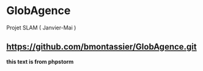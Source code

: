 # GlobAgence
Projet SLAM ( Janvier-Mai )

https://github.com/bmontassier/GlobAgence.git
--
**this text is from phpstorm**
